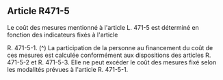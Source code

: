 ## Article R471-5

Le coût des mesures mentionné à l'article L. 471-5 est déterminé en fonction des indicateurs fixés à l'article

R. 471-5-1. (^)
La participation de la personne au financement du coût de ces mesures est calculée conformément aux
dispositions des articles R. 471-5-2 et R. 471-5-3. Elle ne peut excéder le coût des mesures fixé selon les
modalités prévues à l'article R. 471-5-1.


